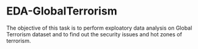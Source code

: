 # EDA-GlobalTerrorism
The objective of this task is to perform exploatory data analysis on Global Terrorism dataset and to find out the security issues and hot zones of terrorism.
